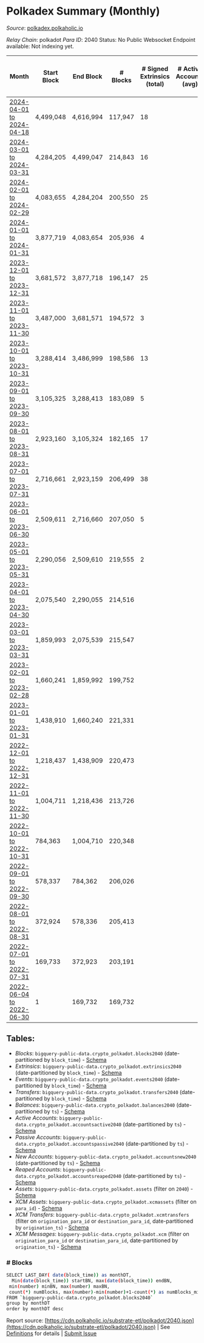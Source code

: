 # Polkadex Summary (Monthly)

_Source_: [polkadex.polkaholic.io](https://polkadex.polkaholic.io)

*Relay Chain*: polkadot
*Para ID*: 2040
Status: No Public Websocket Endpoint available: Not indexing yet.


| Month | Start Block | End Block | # Blocks | # Signed Extrinsics (total) | # Active Accounts (avg) | # Addresses with Balances (max) | Issues |
| ----- | ----------- | --------- | -------- | --------------------------- | ----------------------- | ------------------------------- | ------ |
| [2024-04-01 to 2024-04-18](/polkadot/2040-polkadex/2024-04-30.md) | 4,499,048 | 4,616,994 | 117,947 | 18 |  |  | -   |   
| [2024-03-01 to 2024-03-31](/polkadot/2040-polkadex/2024-03-31.md) | 4,284,205 | 4,499,047 | 214,843 | 16 |  |  | -   |   
| [2024-02-01 to 2024-02-29](/polkadot/2040-polkadex/2024-02-29.md) | 4,083,655 | 4,284,204 | 200,550 | 25 |  |  | -   |   
| [2024-01-01 to 2024-01-31](/polkadot/2040-polkadex/2024-01-31.md) | 3,877,719 | 4,083,654 | 205,936 | 4 |  |  | -   |   
| [2023-12-01 to 2023-12-31](/polkadot/2040-polkadex/2023-12-31.md) | 3,681,572 | 3,877,718 | 196,147 | 25 |  |  | -   |   
| [2023-11-01 to 2023-11-30](/polkadot/2040-polkadex/2023-11-30.md) | 3,487,000 | 3,681,571 | 194,572 | 3 |  |  | -   |   
| [2023-10-01 to 2023-10-31](/polkadot/2040-polkadex/2023-10-31.md) | 3,288,414 | 3,486,999 | 198,586 | 13 |  |  | -   |   
| [2023-09-01 to 2023-09-30](/polkadot/2040-polkadex/2023-09-30.md) | 3,105,325 | 3,288,413 | 183,089 | 5 |  |  | -   |   
| [2023-08-01 to 2023-08-31](/polkadot/2040-polkadex/2023-08-31.md) | 2,923,160 | 3,105,324 | 182,165 | 17 |  |  | -   |   
| [2023-07-01 to 2023-07-31](/polkadot/2040-polkadex/2023-07-31.md) | 2,716,661 | 2,923,159 | 206,499 | 38 |  |  | -   |   
| [2023-06-01 to 2023-06-30](/polkadot/2040-polkadex/2023-06-30.md) | 2,509,611 | 2,716,660 | 207,050 | 5 |  |  | -   |   
| [2023-05-01 to 2023-05-31](/polkadot/2040-polkadex/2023-05-31.md) | 2,290,056 | 2,509,610 | 219,555 | 2 |  |  | -   |   
| [2023-04-01 to 2023-04-30](/polkadot/2040-polkadex/2023-04-30.md) | 2,075,540 | 2,290,055 | 214,516 |  |  |  | -   |   
| [2023-03-01 to 2023-03-31](/polkadot/2040-polkadex/2023-03-31.md) | 1,859,993 | 2,075,539 | 215,547 |  |  |  | -   |   
| [2023-02-01 to 2023-02-28](/polkadot/2040-polkadex/2023-02-28.md) | 1,660,241 | 1,859,992 | 199,752 |  |  |  | -   |   
| [2023-01-01 to 2023-01-31](/polkadot/2040-polkadex/2023-01-31.md) | 1,438,910 | 1,660,240 | 221,331 |  |  |  | -   |   
| [2022-12-01 to 2022-12-31](/polkadot/2040-polkadex/2022-12-31.md) | 1,218,437 | 1,438,909 | 220,473 |  |  |  | -   |   
| [2022-11-01 to 2022-11-30](/polkadot/2040-polkadex/2022-11-30.md) | 1,004,711 | 1,218,436 | 213,726 |  |  |  | -   |   
| [2022-10-01 to 2022-10-31](/polkadot/2040-polkadex/2022-10-31.md) | 784,363 | 1,004,710 | 220,348 |  |  |  | -   |   
| [2022-09-01 to 2022-09-30](/polkadot/2040-polkadex/2022-09-30.md) | 578,337 | 784,362 | 206,026 |  |  |  | -   |   
| [2022-08-01 to 2022-08-31](/polkadot/2040-polkadex/2022-08-31.md) | 372,924 | 578,336 | 205,413 |  |  |  | -   |   
| [2022-07-01 to 2022-07-31](/polkadot/2040-polkadex/2022-07-31.md) | 169,733 | 372,923 | 203,191 |  |  |  | -   |   
| [2022-06-04 to 2022-06-30](/polkadot/2040-polkadex/2022-06-30.md) | 1 | 169,732 | 169,732 |  |  |  | -   |   

## Tables:

* _Blocks_: `bigquery-public-data.crypto_polkadot.blocks2040` (date-partitioned by `block_time`) - [Schema](/schema/balances.json)
* _Extrinsics_: `bigquery-public-data.crypto_polkadot.extrinsics2040` (date-partitioned by `block_time`) - [Schema](/schema/extrinsics.json)
* _Events_: `bigquery-public-data.crypto_polkadot.events2040` (date-partitioned by `block_time`) - [Schema](/schema/events.json)
* _Transfers_: `bigquery-public-data.crypto_polkadot.transfers2040` (date-partitioned by `block_time`) - [Schema](/schema/transfers.json)
* _Balances_: `bigquery-public-data.crypto_polkadot.balances2040` (date-partitioned by `ts`) - [Schema](/schema/balances.json)
* _Active Accounts_: `bigquery-public-data.crypto_polkadot.accountsactive2040` (date-partitioned by `ts`) - [Schema](/schema/accountsactive.json)
* _Passive Accounts_: `bigquery-public-data.crypto_polkadot.accountspassive2040` (date-partitioned by `ts`) - [Schema](/schema/accountspassive.json)
* _New Accounts_: `bigquery-public-data.crypto_polkadot.accountsnew2040` (date-partitioned by `ts`) - [Schema](/schema/accountsnew.json)
* _Reaped Accounts_: `bigquery-public-data.crypto_polkadot.accountsreaped2040` (date-partitioned by `ts`) - [Schema](/schema/accountsreaped.json)
* _Assets_: `bigquery-public-data.crypto_polkadot.assets` (filter on `2040`) - [Schema](/schema/assets.json)
* _XCM Assets_: `bigquery-public-data.crypto_polkadot.xcmassets` (filter on `para_id`) - [Schema](/schema/xcmassets.json)
* _XCM Transfers_: `bigquery-public-data.crypto_polkadot.xcmtransfers` (filter on `origination_para_id` or `destination_para_id`, date-partitioned by `origination_ts`) - [Schema](/schema/xcmtransfers.json)
* _XCM Messages_: `bigquery-public-data.crypto_polkadot.xcm` (filter on `origination_para_id` or `destination_para_id`, date-partitioned by `origination_ts`) - [Schema](/schema/xcm.json)

### # Blocks
```bash
SELECT LAST_DAY( date(block_time)) as monthDT,
  Min(date(block_time)) startBN, max(date(block_time)) endBN, 
 min(number) minBN, max(number) maxBN, 
 count(*) numBlocks, max(number)-min(number)+1-count(*) as numBlocks_missing 
FROM `bigquery-public-data.crypto_polkadot.blocks2040` 
group by monthDT 
order by monthDT desc
```


Report source: [https://cdn.polkaholic.io/substrate-etl/polkadot/2040.json](https://cdn.polkaholic.io/substrate-etl/polkadot/2040.json) | See [Definitions](/DEFINITIONS.md) for details | [Submit Issue](https://github.com/colorfulnotion/substrate-etl/issues)
